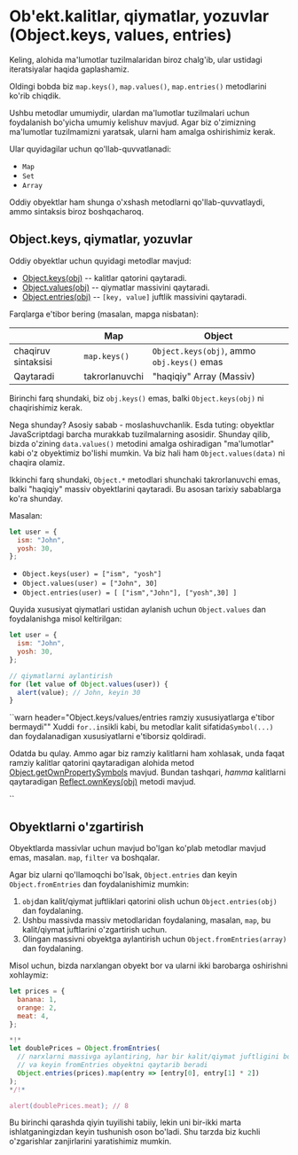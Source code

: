 # Ob'ekt.kalitlar, qiymatlar, yozuvlar (Object.keys, values, entries)

Keling, alohida ma'lumotlar tuzilmalaridan biroz chalg'ib, ular ustidagi iteratsiyalar haqida gaplashamiz.

Oldingi bobda biz `map.keys()`, `map.values()`, `map.entries()` metodlarini ko'rib chiqdik.

Ushbu metodlar umumiydir, ulardan ma'lumotlar tuzilmalari uchun foydalanish bo'yicha umumiy kelishuv mavjud. Agar biz o'zimizning ma'lumotlar tuzilmamizni yaratsak, ularni ham amalga oshirishimiz kerak.

Ular quyidagilar uchun qo'llab-quvvatlanadi:

- `Map`
- `Set`
- `Array`

Oddiy obyektlar ham shunga o'xshash metodlarni qo'llab-quvvatlaydi, ammo sintaksis biroz boshqacharoq.

## Object.keys, qiymatlar, yozuvlar

Oddiy obyektlar uchun quyidagi metodlar mavjud:

- [Object.keys(obj)](mdn:js/Object/keys) -- kalitlar qatorini qaytaradi.
- [Object.values(obj)](mdn:js/Object/values) -- qiymatlar massivini qaytaradi.
- [Object.entries(obj)](mdn:js/Object/entries) -- `[key, value]` juftlik massivini qaytaradi.

Farqlarga e'tibor bering (masalan, mapga nisbatan):

|                       | Map            | Object                                     |
| --------------------- | -------------- | ------------------------------------------ |
| chaqiruv sintaksisi | `map.keys()`   | `Object.keys(obj)`, ammo `obj.keys()` emas |
| Qaytaradi             | takrorlanuvchi | "haqiqiy" Array (Massiv)                      |

Birinchi farq shundaki, biz `obj.keys()` emas, balki `Object.keys(obj)` ni chaqirishimiz kerak.

Nega shunday? Asosiy sabab - moslashuvchanlik. Esda tuting: obyektlar JavaScriptdagi barcha murakkab tuzilmalarning asosidir. Shunday qilib, bizda o'zining `data.values()` metodini amalga oshiradigan "ma'lumotlar" kabi o'z obyektimiz bo'lishi mumkin. Va biz hali ham `Object.values(data)` ni chaqira olamiz.

Ikkinchi farq shundaki, `Object.*` metodlari shunchaki takrorlanuvchi emas, balki "haqiqiy" massiv obyektlarini qaytaradi. Bu asosan tarixiy sabablarga ko'ra shunday.

Masalan:

```js
let user = {
  ism: "John",
  yosh: 30,
};
```

- `Object.keys(user) = ["ism", "yosh"]`
- `Object.values(user) = ["John", 30]`
- `Object.entries(user) = [ ["ism","John"], ["yosh",30] ]`

Quyida xususiyat qiymatlari ustidan aylanish uchun `Object.values` dan foydalanishga misol keltirilgan:

```js run
let user = {
  ism: "John",
  yosh: 30,
};

// qiymatlarni aylantirish
for (let value of Object.values(user)) {
  alert(value); // John, keyin 30
}
```

``warn header="Object.keys/values/entries ramziy xususiyatlarga e'tibor bermaydi""
Xuddi `for..in`sikli kabi, bu metodlar kalit sifatida`Symbol(...)` dan foydalanadigan xususiyatlarni e'tiborsiz qoldiradi.

Odatda bu qulay. Ammo agar biz ramziy kalitlarni ham xohlasak, unda faqat ramziy kalitlar qatorini qaytaradigan alohida metod [Object.getOwnPropertySymbols](mdn:js/Object/getOwnPropertySymbols) mavjud. Bundan tashqari, _hamma_ kalitlarni qaytaradigan [Reflect.ownKeys(obj)](mdn:js/Reflect/ownKeys) metodi mavjud.

``

## Obyektlarni o'zgartirish

Obyektlarda massivlar uchun mavjud bo'lgan ko'plab metodlar mavjud emas, masalan. `map`, `filter` va boshqalar.

Agar biz ularni qo'llamoqchi bo'lsak, `Object.entries` dan keyin `Object.fromEntries` dan foydalanishimiz mumkin:

1. `obj`dan kalit/qiymat juftliklari qatorini olish uchun `Object.entries(obj)` dan foydalaning.
2. Ushbu massivda massiv metodlaridan foydalaning, masalan, `map`, bu kalit/qiymat juftlarini o'zgartirish uchun.
3. Olingan massivni obyektga aylantirish uchun `Object.fromEntries(array)` dan foydalaning.

Misol uchun, bizda narxlangan obyekt bor va ularni ikki barobarga oshirishni xohlaymiz:

```js run
let prices = {
  banana: 1,
  orange: 2,
  meat: 4,
};

*!*
let doublePrices = Object.fromEntries(
  // narxlarni massivga aylantiring, har bir kalit/qiymat juftligini boshqa juftlikka xaritalang
  // va keyin fromEntries obyektni qaytarib beradi
  Object.entries(prices).map(entry => [entry[0], entry[1] * 2])
);
*/!*

alert(doublePrices.meat); // 8
```

Bu birinchi qarashda qiyin tuyilishi tabiiy, lekin uni bir-ikki marta ishlatganingizdan keyin tushunish oson bo'ladi. Shu tarzda biz kuchli o'zgarishlar zanjirlarini yaratishimiz mumkin.
